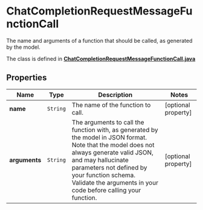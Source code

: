 

# ChatCompletionRequestMessageFunctionCall

The name and arguments of a function that should be called, as generated by the model.

The class is defined in **[ChatCompletionRequestMessageFunctionCall.java](../../src/main/java/org/openapitools/model/ChatCompletionRequestMessageFunctionCall.java)**

## Properties

Name | Type | Description | Notes
------------ | ------------- | ------------- | -------------
**name** | `String` | The name of the function to call. |  [optional property]
**arguments** | `String` | The arguments to call the function with, as generated by the model in JSON format. Note that the model does not always generate valid JSON, and may hallucinate parameters not defined by your function schema. Validate the arguments in your code before calling your function. |  [optional property]





